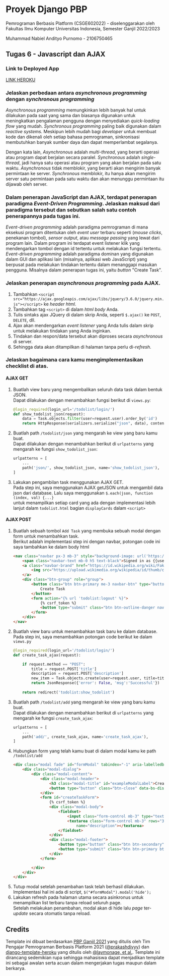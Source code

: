# Proyek Django PBP

Pemrograman Berbasis Platform (CSGE602022) - diselenggarakan oleh Fakultas Ilmu Komputer Universitas Indonesia, Semester Ganjil 2022/2023

Muhammad Nabiel Andityo Purnomo - 2106750465

## Tugas 6 - Javascript dan AJAX

### Link to Deployed App

[LINK HEROKU](https://assignment-pbp-nabiel.herokuapp.com/todolist/)

### Jelaskan perbedaan antara *asynchronous programming* dengan *synchronous programming*

*Asynchronous programming* memungkinkan lebih banyak hal untuk dilakukan pada saat yang sama dan biasanya digunakan untuk meningkatkan 
pengalaman pengguna dengan menyediakan *quick-loading flow* yang mudah. *Synchronous programming* paling baik digunakan dalam *reactive systems*. 
Meskipun lebih mudah bagi *developer* untuk membuat kode dan dikenali oleh setiap bahasa pemrograman, sinkronisasi membutuhkan banyak sumber 
daya dan dapat memperlambat segalanya.

Dengan kata lain, *Asynchronous* adalah *multi-thread*, yang berarti operasi atau program dapat berjalan secara paralel. *Synchronous* adalah *single-thread*, 
jadi hanya satu operasi atau program yang akan berjalan pada satu waktu. *Asynchronous* tidak memblokir, yang berarti akan mengirim banyak permintaan ke server. 
*Synchronous* memblokir, itu hanya akan mengirim server satu permintaan pada satu waktu dan akan menunggu permintaan itu dijawab oleh server.

### Dalam penerapan JavaScript dan AJAX, terdapat penerapan paradigma *Event-Driven Programming*. Jelaskan maksud dari paradigma tersebut dan sebutkan salah satu contoh penerapannya pada tugas ini.

*Event-driven programming* adalah paradigma pemrograman di mana eksekusi program ditentukan oleh *event user* terbaru seperti (*mouse clicks*, penekanan tombol), 
*sensor output*, atau *message passing* yang lewat dari program lain. Dalam program ini terdapat event listener klik yang mendengarkan tombol dengan id tertentu untuk 
melakukan fungsi tertentu. *Event-driven programming* adalah paradigma dominan yang digunakan dalam GUI dan aplikasi lain (misalnya, aplikasi 
web JavaScript) yang berpusat pada melakukan tindakan tertentu dalam menanggapi masukan pengguna. Misalnya dalam penerapan tugas ini, yaitu *button* "Create Task".

### Jelaskan penerapan *asynchronous programming* pada AJAX.
1. Tambahkan `<script src="https://ajax.googleapis.com/ajax/libs/jquery/3.6.0/jquery.min.js"></script>` ke *header html*.
2. Tambahkan tag `<script>` di dalam *html body* Anda.
3. Tulis sintaks ajax JQuery di dalam skrip Anda, seperti `$.ajax()` ke `POST`, `DELETE`, dll.
4. Ajax akan mendengarkan *event listener* yang Anda tulis dalam skrip untuk melakukan tindakan yang Anda inginkan.
5. Tindakan dan respon/data tersebut akan diproses secara *asynchronous* di server.
6. Sehingga data akan ditampilkan di halaman tanpa perlu di-*refresh*.

### Jelaskan bagaimana cara kamu mengimplementasikan checklist di atas.

#### AJAX GET

1. Buatlah view baru yang mengembalikan seluruh data task dalam bentuk JSON.<br>
	Dapat dilakukan dengan menambahkan fungsi berikut di `views.py`:<br>
	```python
	@login_required(login_url='/todolist/login/')
	def show_todolist_json(request):
		data = Task.objects.filter(user=request.user).order_by('id')
		return HttpResponse(serializers.serialize("json", data), content_type="application/json")
	```
2. Buatlah path `/todolist/json` yang mengarah ke view yang baru kamu buat.<br>
	Dapat dilakukan dengan menambahkan berikut di `urlpatterns` yang mengarah ke fungsi `show_todolist_json`:<br>
	```python
	urlpatterns = [
		...
		path('json/', show_todolist_json, name='show_todolist_json'),
	]
	```
3. Lakukan pengambilan task menggunakan AJAX GET.<br>
	Pada step ini, saya menggunakan AJAX getJSON untuk mengambil data json dari database. Lalu saya menggunakan `$.each(json, function (index, val) {...}`<br>
	untuk menampilkan setiap card yang ada dengan implementasi lebih lanjut dalam `todolist.html` bagian `displayCards` dalam `<script>`
	
#### AJAX POST

1. Buatlah sebuah tombol `Add Task` yang membuka sebuah modal dengan form untuk menambahkan task.<br>
	Berikut adalah implementasi step ini dengan navbar, potongan code ini saya tambahkan ke dalam body html<br>
	```html
	<nav class="navbar px-3 mb-3" style="background-image: url('https://img.freepik.com/free-vector/white-gray-geometric-pattern-background-vector_53876-136510.jpg?w=1380&t=st=1664620923~exp=1664621523~hmac=9a3ab8d25bc3d7a311af1708b5c510a1bbd937612ff69604ac8752e84fb18f57');">
		<span class="navbar-text mb-0 h5 text-black">Signed in as {{user.username}}</span>
		<a class="navbar-brand" href="https://id.wikipedia.org/wiki/Fakultas_Ilmu_Komputer_Universitas_Indonesia">
			<img src="https://upload.wikimedia.org/wikipedia/id/thumb/c/c3/Makara_of_Fasilkom_UI.svg/1200px-Makara_of_Fasilkom_UI.svg.png" width="120" height="45" alt="">
		</a>
		<div class="btn-group" role="group">
			<button class="btn btn-primary me-3 navbar-btn" type="button" name="create-task" id="modalButton" style="border-radius: 5px;">
				Create Task
			</button>
			<form action="{% url 'todolist:logout' %}">
				{% csrf_token %}
				<button type="submit" class="btn btn-outline-danger navbar-btn">Logout</button>
			</form>
		</div>
	</nav>
	```
2. Buatlah view baru untuk menambahkan task baru ke dalam database.<br>
	Pada step ini, saya menambahkan potongan code berikut ke dalam `views.py`<br>
	```python
	@login_required(login_url='/todolist/login/')
	def create_task_ajax(request):

		if request.method == "POST":
			title = request.POST['title']
			description = request.POST['description']
			new_item = Task.objects.create(user=request.user, title=title, description=description)
			return JsonResponse({'error': False, 'msg':'Successful'})
		
		return redirect('todolist:show_todolist')
	```
3. Buatlah path `/todolist/add` yang mengarah ke view yang baru kamu buat.<br>
	Dapat dilakukan dengan menambahkan berikut di `urlpatterns` yang mengarah ke fungsi `create_task_ajax`:<br>
	```python
	urlpatterns = [
		...
		path('add/', create_task_ajax, name='create_task_ajax'),
	]
	```
4. Hubungkan form yang telah kamu buat di dalam modal kamu ke path `/todolist/add`<br>
	```html
	<div class="modal fade" id="formModal" tabindex="-1" aria-labelledby="exampleModalLabel" aria-hidden="true">
		<div class="modal-dialog">
			<div class="modal-content">
				<div class="modal-header">
					<h3 class="modal-title" id="exampleModalLabel">Create Task</h3>
					<button type="button" class="btn-close" data-bs-dismiss="modal" aria-label="Close"></button>
				</div>
				<form id="createTaskForm">
					{% csrf_token %}
					<div class="modal-body">
						<fieldset>
							<input class="form-control mb-3" type="text" placeholder="Task Title" name="title">
							<textarea class="form-control mb-3" rows="3" placeholder="Description"
								name="description"></textarea>
						</fieldset>
					</div>
					<div class="modal-footer">
						<button type="button" class="btn btn-secondary" data-bs-dismiss="modal">Close</button>
						<button type="submit" class="btn btn-primary btnClick">Submit</button>
					</div>
				</form>

			</div>
		</div>
	</div>
	```
5. Tutup modal setelah penambahan task telah berhasil dilakukan.<br>
	Implementasi hal ini ada di script, `$("#formModal").modal('hide');`<br>
6. Lakukan refresh pada halaman utama secara asinkronus untuk menampilkan list terbaru tanpa reload seluruh page.<br>
	Setelah melakukan penambahan, modal akan di hide lalu *page* ter-*update* secara otomatis tanpa reload.<br>
	
## Credits

Template ini dibuat berdasarkan [PBP Ganjil 2021](https://gitlab.com/PBP-2021/pbp-lab) yang ditulis oleh Tim Pengajar Pemrograman Berbasis Platform 2021 ([@prakashdivyy](https://gitlab.com/prakashdivyy)) dan [django-template-heroku](https://github.com/laymonage/django-template-heroku) yang ditulis oleh [@laymonage, et al.](https://github.com/laymonage). Template ini dirancang sedemikian rupa sehingga mahasiswa dapat menjadikan template ini sebagai awalan serta acuan dalam mengerjakan tugas maupun dalam berkarya.
	
